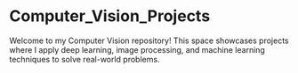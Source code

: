 # Computer_Vision_Projects
Welcome to my Computer Vision repository! This space showcases projects where I apply deep learning, image processing, and machine learning techniques to solve real-world problems.
